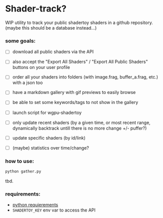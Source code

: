 # Shader-track?

WIP utility to track your public shadertoy shaders in a github repository.
(maybe this should be a database instead...)

### some goals:
* [ ] download all public shaders via the API
* [ ] also accept the "Export All Shaders" / "Export All Public Shaders" buttons on your user profile
* [ ] order all your shaders into folders (with image.frag, buffer_a.frag, etc.) with a json too
* [ ] have a markdown gallery with gif previews to easily browse
* [ ] be able to set some keywords/tags to not show in the gallery
* [ ] launch script for wgpu-shadertoy
* [ ] only update recent shaders (by a given time, or most recent range, dynamically backtrack untill there is no more change +/- puffer?)
* [ ] update specific shaders (by id/link)
* [ ] (maybe) statistics over time/change?


### how to use:
```bash
python gather.py
```
tbd.

### requirements:
* [python requierements](/requierements.txt)
* `SHADERTOY_KEY` env var to access the API